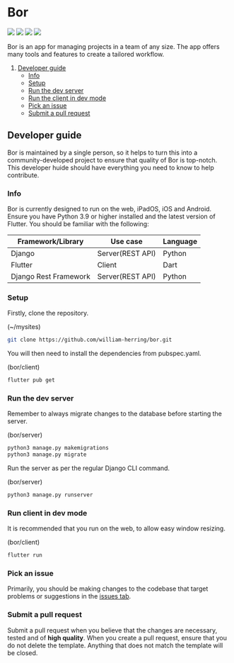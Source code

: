 # Bor
<img src="https://img.shields.io/github/stars/william-herring/bor"> <img src="https://img.shields.io/github/forks/william-herring/bor"> <img src="https://img.shields.io/github/issues/william-herring/bor"> <img src="https://img.shields.io/github/license/william-herring/bor">


Bor is an app for managing projects in a team of any size.
The app offers many tools and features to create a tailored
workflow.

1. [ Developer guide ](#devg)
    - [ Info ](#dginfo)
    - [ Setup ](#dgsetup)
    - [ Run the dev server ](#dgserver)
    - [ Run the client in dev mode ](#dgclient)
    - [ Pick an issue ](#dgissues)
    - [ Submit a pull request ](#dgpr)

<a name="devg"></a>
## Developer guide
Bor is maintained by a single person, so it helps to turn this
into a community-developed project to ensure that quality of Bor is top-notch.
This developer huide should have everything you need to know to help contribute.

<a name="dginfo"></a>
### Info

Bor is currently designed to run on the web, iPadOS, iOS and Android.
Ensure you have Python 3.9 or higher installed and
the latest version of Flutter.
You should be familiar with the following:

| Framework/Library     | Use case         | Language  |
|-----------------------|------------------|-----------|
| Django                | Server(REST API) | Python    |
| Flutter               | Client           | Dart      |
| Django Rest Framework | Server(REST API) | Python    |

<a name="dgsetup"></a>
### Setup

Firstly, clone the repository.

(~/mysites)
```bash
git clone https://github.com/william-herring/bor.git
```

You will then need to install the dependencies from pubspec.yaml.

(bor/client)
```bash
flutter pub get
```

<a name="dgserver"></a>
### Run the dev server

Remember to always migrate changes to the database before starting the server.

(bor/server)
```bash
python3 manage.py makemigrations
python3 manage.py migrate
```

Run the server as per the regular Django CLI command.

(bor/server)
```bash
python3 manage.py runserver
```

<a name="dgclient"></a>
### Run client in dev mode

It is recommended that you run on the web, to allow easy window resizing.

(bor/client)
```bash
flutter run
```

<a name="dgissues"></a>
### Pick an issue

Primarily, you should be making changes to the
codebase that target problems or suggestions in the
<a href="https://github.com/william-herring/bor/issues">issues tab</a>.


<a name="dgpr"></a>
### Submit a pull request
Submit a pull request when you believe that the changes are necessary, tested and
of **high quality**. When you create a pull request, ensure that you do not delete
the template. Anything that does not match the template will be closed.
